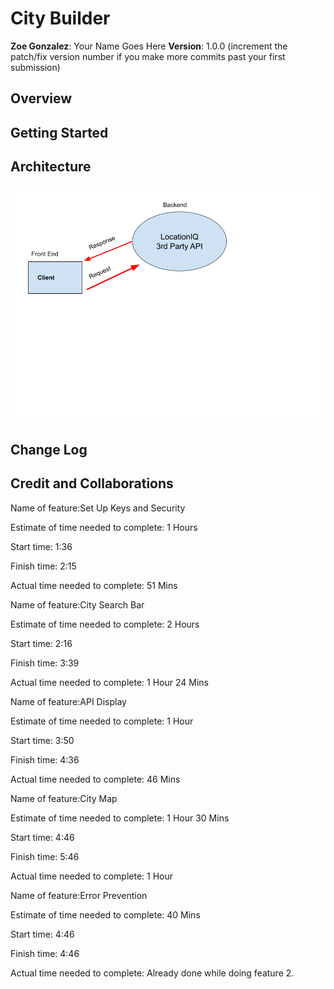 # City Builder

**Zoe Gonzalez**: Your Name Goes Here
**Version**: 1.0.0 (increment the patch/fix version number if you make more commits past your first submission)

## Overview
<!-- Provide a high level overview of what this application is and why you are building it, beyond the fact that it's an assignment for this class. (i.e. What's your problem domain?) -->

## Getting Started
<!-- What are the steps that a user must take in order to build this app on their own machine and get it running? -->

## Architecture
<img src='./img/wrrc.png'>

## Change Log
<!-- Use this area to document the iterative changes made to your application as each feature is successfully implemented. Use time stamps. Here's an example:

01-01-2001 4:59pm - Application now has a fully-functional express server, with a GET route for the location resource. -->

## Credit and Collaborations

Name of feature:Set Up Keys and Security

Estimate of time needed to complete: 1 Hours

Start time: 1:36

Finish time: 2:15

Actual time needed to complete: 51 Mins

Name of feature:City Search Bar

Estimate of time needed to complete: 2 Hours

Start time: 2:16

Finish time: 3:39

Actual time needed to complete: 1 Hour 24 Mins

Name of feature:API Display

Estimate of time needed to complete: 1 Hour

Start time: 3:50

Finish time: 4:36

Actual time needed to complete: 46 Mins

Name of feature:City Map

Estimate of time needed to complete: 1 Hour 30 Mins

Start time: 4:46

Finish time: 5:46

Actual time needed to complete: 1 Hour

Name of feature:Error Prevention

Estimate of time needed to complete: 40 Mins

Start time: 4:46

Finish time: 4:46

Actual time needed to complete: Already done while doing feature 2.




